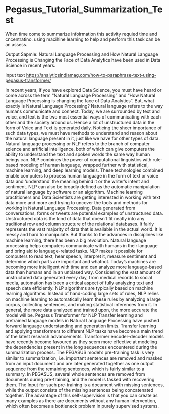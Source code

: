 # Pegasus_Tutorial_Summarization_Test

When time come to summarize infoirmation this activity requied time and cncentratino. using macihine learning to help and perform this task can be an assess.

Output Sapmle:
Natural Language Processing and How Natural Language Processing is Changing the Face of Data Analytics have been used in Data Science in recent years.

Input text
https://analyticsindiamag.com/how-to-paraphrase-text-using-pegasus-transformer/ 

In recent years, if you have explored Data Science, you must have heard or come across the term “Natural Language Processing” and “How Natural Language Processing is changing the face of Data Analytics”. But, what exactly is Natural Language Processing? Natural language refers to the way humans communicate and connect. Today, we are surrounded by text and voice, and text is the two most essential ways of communicating with each other and the society around us. Hence a lot of unstructured data in the form of Voice and Text is generated daily. Noticing the sheer importance of such data types, we must have methods to understand and reason about the natural language present in it, just like we have for other types of data. Natural language processing or NLP refers to the branch of computer science and artificial intelligence, both of which can give computers the ability to understand the text and spoken words the same way human beings can. 
NLP combines the power of computational linguistics with rule-based modeling of human language, wrapped further with statistical, machine learning, and deep learning models. These technologies combined enable computers to process human language in the form of text or voice data and ‘understand’ the meaning behind it or the writer’s intent and sentiment. NLP can also be broadly defined as the automatic manipulation of natural language by software or an algorithm. Machine learning practitioners and Data Scientists are getting interested in working with text data more and more and trying to uncover the tools and methods for working in Natural Language Processing. Data generated from conversations, forms or tweets are potential examples of unstructured data. Unstructured data is the kind of data that doesn’t fit neatly into any traditional row and column structure of the relational databases. It fairly represents the vast majority of data that is available in the actual world. It is messy and hard to manipulate. But thanks to the advances in disciplines like machine learning, there has been a big revolution.
Natural language processing helps computers communicate with humans in their language and bring aid to language-related tasks. NLP makes it possible for computers to read text, hear speech, interpret it, measure sentiment and determine which parts are important and whatnot. Today’s machines are becoming more intelligent with time and can analyze more language-based data than humans and in an unbiased way. Considering the vast amount of unstructured data generated every day, from medical records to social media, automation has been a critical aspect of fully analyzing text and speech data efficiently. NLP algorithms are typically based on machine learning algorithms. Instead of hand-coding large sets of rules, NLP relies on machine learning to automatically learn these rules by analyzing a large corpus, collecting sentences, and making statistical inferences from it. In general, the more data analyzed and trained upon, the more accurate the model will be.
Pegasus Transformer for NLP
Transfer learning and pretrained language models in Natural Language Processing have pushed forward language understanding and generation limits. Transfer learning and applying transformers to different NLP tasks have become a main trend of the latest research advancements. Transformer encoder-decoder models have recently become favoured as they seem more effective at modeling the dependencies present in the long sequences encountered during the summarization process. The PEGASUS model’s pre-training task is very similar to summarization, i.e. important sentences are removed and masked from an input document and are later generated together as one output sequence from the remaining sentences, which is fairly similar to a summary. In PEGASUS, several whole sentences are removed from documents during pre-training, and the model is tasked with recovering them. The Input for such pre-training is a document with missing sentences, while the output consists of the missing sentences being concatenated together. The advantage of this self-supervision is that you can create as many examples as there are documents without any human intervention, which often becomes a bottleneck problem in purely supervised systems.


